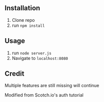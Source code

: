 ## Installation

1. Clone repo
2. run `npm install`

## Usage

1. run `node server.js`
2. Navigate to `localhost:8080`

## Credit

Multiple features are still missing will continue 

Modified from Scotch.io's auth tutorial
